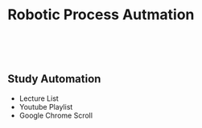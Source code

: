 # Robotic Process Autmation
<br/><br/><br/>
## Study Automation
* Lecture List
* Youtube Playlist
* Google Chrome Scroll
